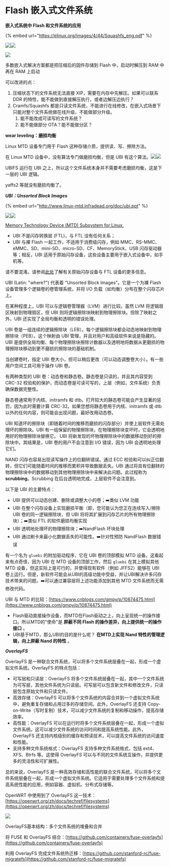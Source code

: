 # Flash 嵌入式文件系统

**嵌入式系统中 Flash 和文件系统的应用**

{% embed url="https://elinux.org/images/4/44/Squashfs_eng.pdf" %}

![](<../.gitbook/assets/image (4).png>)![](<../.gitbook/assets/image (12).png>)

![](<../.gitbook/assets/image (10).png>)

多数嵌入式解决方案都是把压缩后的固件存储到 Flash 中，启动时解压到 RAM 中再在 RAM 上启动

可以改进的点：

1. 压缩状态下的文件系统无法直接 XIP，需要在内存中先解压。如果可以联系 DDR 的特性，能不能做到直接解压执行，或者边解压边执行？
2. Cramfs/Squashfs 都是只读文件系统，不能进行在线修改，在嵌入式场景下只能对整个文件系统做在线升级，不能做部分升级。
   1. 能不能改成可读写的文件系统？
   2. 能不能做部分 OTA？能不能做分区？

**wear leveling：磨损均衡**

Linux MTD 设备专门用于 Flash 这种存储介质，提供读、写、擦除方法。

在 Linux MTD 设备中，没有算法专门做磨损均衡，但是 UBI 有这个算法。![](<../.gitbook/assets/image (3).png>)![](<../.gitbook/assets/image (1).png>)

UBIFS 运行在 UBI 之上，所以这个文件系统本身并不需要考虑磨损均衡，这是下一层的 UBI 逻辑。

yaffs2 等就没有磨损均衡了。

_**UBI：Unsorted Block Images**_

{% embed url="http://www.linux-mtd.infradead.org/doc/ubi.ppt" %}

![](../.gitbook/assets/image.png)![](<../.gitbook/assets/image (5).png>)

[Memory Technology Device (MTD) Subsystem for Linux.](http://www.linux-mtd.infradead.org/doc/ubi.html)

* UBI 不是闪存转换层 (FTL)，与 FTL 没有任何关系；
* UBI 与裸 Flash 一起工作，不适用于消费级闪存，例如 MMC、RS-MMC、eMMC、SD、mini-SD、micro-SD、CF、MemoryStick、USB 闪存驱动器等；相反，UBI 适用于原始闪存设备，这些设备主要用于嵌入式设备中，如手机等。

请不要混淆。请参阅[此处](http://www.linux-mtd.infradead.org/doc/ubifs.html#L\_raw\_vs\_ftl)了解有关原始闪存设备与 FTL 设备的更多信息。

UBI (Latin: "where?") 代表着 "Unsorted Block Images"。它是一个为裸 Flash 设备管理多个逻辑卷的卷管理系统，并将 I/O 负载（如均衡）分布在整个闪存芯片上。

在某种程度上，UBI 可以与逻辑卷管理器（LVM）进行比较。虽然 LVM 将逻辑扇区映射到物理扇区，但 UBI 则将逻辑擦除块映射到物理擦除块。但除了映射之外，UBI 还实现了全局均衡和透明的错误处理。

UBI 卷是一组连续的逻辑擦除块（LEB）。每个逻辑擦除块都会动态地映射到物理擦除块（PEB）。这个映射由 UBI 管理，并且对用户和高级软件来说是隐藏的。UBI 是提供全局均衡、每个物理擦除块擦除计数器以及透明地将数据从更磨损的物理擦除块移动到更不磨损的擦除块的基础机制。

当创建卷时，指定 UBI 卷大小，但可以稍后更改（可以动态调整卷大小）。有一些用户空间工具可用于操作 UBI 卷。

有两种类型的 UBI 卷：动态卷和静态卷。静态卷是只读的，并且其内容受到 CRC-32 校验和的保护，而动态卷是可读可写的，上层（例如，文件系统）负责确保数据完整性。

静态卷通常用于内核、initramfs 和 dtb。打开较大的静态卷可能会产生显著的惩罚，因为此时需要计算 CRC-32。如果您想将静态卷用于内核、initramfs 或 dtb 以外的任何内容，则可能会出现问题，最好改用动态卷。

UBI 知道坏的擦除块（即随着时间的推移而磨损的闪存部分）并使上层软件无需处理坏的擦除块。UBI 有一组保留的物理擦除块，在物理擦除块变坏时，它会透明地用好的物理擦除块替换它。 UBI 将新发现的坏物理擦除块中的数据移动到好的擦除块中。其结果是，UBI 卷的用户不会注意到 I/O 错误，因为 UBI 会透明地处理它们。

NAND 闪存也容易出现读写操作上的位翻转错误。通过 ECC 校验和可以纠正位翻转，但它们可能随着时间的推移而累积并导致数据丢失。UBI 通过将具有位翻转的物理擦除块中的数据移动到其他物理擦除块中来解决此问题。此过程称为**scrubbing**。Scrubbing 在后台透明地完成，上层软件不会注意到。

以下是 UBI 的主要特点：

* UBI 提供可以动态创建、删除或调整大小的卷；➡️类似 LVM 功能
* UBI 在整个闪存设备上实现磨损平衡（即，您可能认为您正在连续写入/擦除 UBI 卷的同一逻辑擦除块，但 UBI 将将其扩展到闪存芯片的所有物理擦除块）；➡️类似 FTL 的软件磨损均衡实现
* UBI 透明地处理坏的物理擦除块；➡️NandFlash 坏块处理
* UBI 通过刷卡来最小化数据丢失的可能性。➡️针对性预防 NandFlash 数据错误

有一个名为 `gluebi` 的附加驱动程序，它在 UBI 卷的顶部模拟 MTD 设备。这看起来有点奇怪，因为 UBI 在 MTD 设备的顶部工作，然后 `gluebi` 在其上模拟其他 MTD 设备，但这实际上是可行的，并使得现有软件（例如 JFFS2）能够在 UBI 卷上运行。但是，新软件可能会从UBI的高级功能中受益，并让UBI解决许多闪存技术带来的问题。➡️可以通过兼容层将上述功能添加到其他 MTD 文件系统而无需修改代码。

UBI 与 MTD 的比较：[https://www.cnblogs.com/gmpy/p/10874475.html](https://www.cnblogs.com/gmpy/p/10874475.html)

* Flash驱动直接操作设备，而MTD在Flash驱动之上，向上呈现统一的操作接口。所以MTD的"使命"是 **屏蔽不同 Flash 的操作差异，向上提供统一的操作接口** 。
* UBI基于MTD，那么UBI的目的是什么呢？ **在MTD上实现 Nand 特性的管理逻辑，向上屏蔽 Nand 的特性** 。

_**OverlayFS**_

OverlayFS 是一种联合文件系统，可以将多个文件系统层叠在一起，形成一个虚拟文件系统。OverlayFS 的特点包括：

* 可写层和只读层：OverlayFS 将多个文件系统层叠在一起，其中一个文件系统为可写层，其他文件系统为只读层。可写层可以包含新文件和修改文件，只读层包含原始文件和只读文件。
* 高效存储：OverlayFS 可以将多个文件系统的内容合并到一个虚拟文件系统中，避免重复存储和占用过多的存储空间。此外，OverlayFS 还支持 Copy-on-Write（写时复制）技术，可以减少文件系统的复制和移动操作，提高存储效率。
* 高性能：OverlayFS 可以在运行时将多个文件系统层叠在一起，形成一个虚拟文件系统。这可以减少文件系统的访问时间和提高系统性能。此外，OverlayFS 还支持内核级别的缓存和预读技术，可以提高文件系统的访问速度和性能。
* 支持多种文件系统格式：OverlayFS 支持多种文件系统格式，包括 ext4、XFS、Btrfs 等。这使得 OverlayFS 可以与不同的文件系统互操作，并提供更多的灵活性和可扩展性。

总的来说，OverlayFS 是一种高效存储和高性能的联合文件系统，可以将多个文件系统层叠在一起，形成一个虚拟文件系统。它适用于需要处理多个文件系统和提高系统性能的应用，例如容器、虚拟机、分布式存储等。

OpenWRT 中使用到了 OverlayFS 这一技术：[https://openwrt.org/zh/docs/techref/filesystems](https://openwrt.org/zh/docs/techref/filesystems)

![](<../.gitbook/assets/image (8).png>)

OverlayFS基本结构：多个文件系统的堆叠和合并

将 FUSE 和 OverlayFS 结合：[https://github.com/containers/fuse-overlayfs](https://github.com/containers/fuse-overlayfs)

利用 OverlayFS 完成文件系统热迁移：[https://github.com/stanford-rc/fuse-migratefs](https://github.com/stanford-rc/fuse-migratefs)
